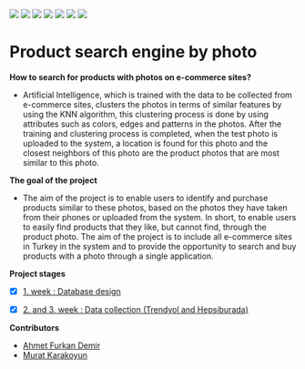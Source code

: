 ![](https://img.shields.io/badge/Python-FFD43B?style=for-the-badge&logo=python&logoColor=blue) ![](https://img.shields.io/badge/PostgreSQL-316192?style=for-the-badge&logo=postgresql&logoColor=white) ![](https://img.shields.io/badge/fastapi-109989?style=for-the-badge&logo=FASTAPI&logoColor=white) ![](https://img.shields.io/badge/OpenCV-27338e?style=for-the-badge&logo=OpenCV&logoColor=white) ![](https://img.shields.io/badge/PyTorch-EE4C2C?style=for-the-badge&logo=PyTorch&logoColor=white) ![](https://img.shields.io/badge/Flask-000000?style=for-the-badge&logo=flask&logoColor=white) ![](https://img.shields.io/badge/Amazon_AWS-FF9900?style=for-the-badge&logo=amazonaws&logoColor=white)


# Product search engine by photo


**How to search for products with photos on e-commerce sites?**

* Artificial Intelligence, which is trained with the data to be collected from e-commerce sites, clusters the photos in terms of similar features by using the KNN algorithm, this clustering process is done by using attributes such as colors, edges and patterns in the photos. After the training and clustering process is completed, when the test photo is uploaded to the system, a location is found for this photo and the closest neighbors of this photo are the product photos that are most similar to this photo.


**The goal of the project**

* The aim of the project is to enable users to identify and purchase products similar to these photos, based on the photos they have taken from their phones or uploaded from the system. In short, to enable users to easily find products that they like, but cannot find, through the product photo. The aim of the project is to include all e-commerce sites in Turkey in the system and to provide the opportunity to search and buy products with a photo through a single application.


**Project stages**

* [x] [1. week : Database design](/db/)
* [x] [2. and 3. week : Data collection (Trendyol and Hepsiburada)](/getData/)


**Contributors**

* [Ahmet Furkan Demir](https://www.ahmetfurkandemir.com/)
* [Murat Karakoyun](https://www.erbakan.edu.tr/personel/2723/murat-karakoyun)

